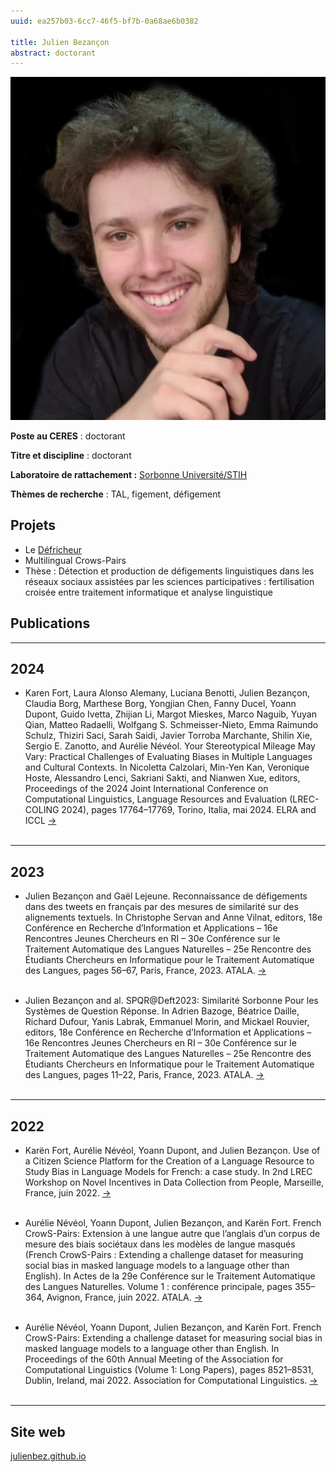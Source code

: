 ```yaml
---
uuid: ea257b03-6cc7-46f5-bf7b-0a68ae6b0382

title: Julien Bezançon
abstract: doctorant
---
```


![Julien Bezançon](bezancon_julien.jpg)

**Poste au CERES** : doctorant

**Titre et discipline** : doctorant

**Laboratoire de rattachement :** [Sorbonne Université/STIH](http://stih-sorbonne-universite.fr/)

**Thèmes de recherche** : TAL, figement, défigement

## Projets

- Le [Défricheur](https://ceres.huma-num.fr/defricheur/)
- Multilingual Crows-Pairs
- Thèse : Détection et production de défigements linguistiques dans les réseaux sociaux assistées par les sciences participatives : fertilisation croisée entre traitement informatique et analyse linguistique

## Publications

---

## 2024

* Karen Fort, Laura Alonso Alemany, Luciana Benotti, Julien Bezançon, Claudia Borg, Marthese Borg, Yongjian Chen, Fanny Ducel, Yoann Dupont, Guido Ivetta, Zhijian Li, Margot Mieskes, Marco Naguib, Yuyan Qian, Matteo Radaelli, Wolfgang S. Schmeisser-Nieto, Emma Raimundo Schulz, Thiziri Saci, Sarah Saidi, Javier Torroba Marchante, Shilin Xie, Sergio E. Zanotto, and Aurélie Névéol. Your Stereotypical Mileage May Vary: Practical Challenges of Evaluating Biases in Multiple Languages and Cultural Contexts. In Nicoletta Calzolari, Min-Yen Kan, Veronique Hoste, Alessandro Lenci, Sakriani Sakti, and Nianwen Xue, editors, Proceedings of the 2024 Joint International Conference on Computational Linguistics, Language Resources and Evaluation (LREC-COLING 2024), pages 17764–17769, Torino, Italia, mai 2024. ELRA and ICCL <a target="_blank" href="https://aclanthology.org/2024.lrec-main.1545/"> → </a> <br> <br>

---

## 2023

* Julien Bezançon and Gaël Lejeune. Reconnaissance de défigements dans des tweets en français par des mesures de similarité sur des alignements textuels. In Christophe Servan and Anne Vilnat, editors, 18e Conférence en Recherche d’Information et Applications – 16e Rencontres Jeunes Chercheurs en RI – 30e Conférence sur le Traitement Automatique des Langues Naturelles – 25e Rencontre des Étudiants Chercheurs en Informatique pour le Traitement Automatique des Langues, pages 56–67, Paris, France, 2023. ATALA. <a target="_blank" href="https://hal.science/hal-04130174/"> → </a> <br> <br>

* Julien Bezançon and al. SPQR@Deft2023: Similarité Sorbonne Pour les Systèmes de Question Réponse. In Adrien Bazoge, Béatrice Daille, Richard Dufour, Yanis Labrak, Emmanuel Morin, and Mickael Rouvier, editors, 18e Conférence en Recherche d’Information et Applications – 16e Rencontres Jeunes Chercheurs en RI – 30e Conférence sur le Traitement Automatique des Langues Naturelles – 25e Rencontre des Étudiants Chercheurs en Informatique pour le Traitement Automatique des Langues, pages 11–22, Paris, France, 2023. ATALA. <a target="_blank" href="https://hal.science/hal-04131579/"> → </a> <br> <br>

---

## 2022

* Karën Fort, Aurélie Névéol, Yoann Dupont, and Julien Bezançon. Use of a Citizen Science Platform for the Creation of a Language Resource to Study Bias in Language Models for French: a case study. In 2nd LREC Workshop on Novel Incentives in Data Collection from People, Marseille, France, juin 2022. <a target="_blank" href="https://inria.hal.science/hal-03693686/"> → </a> <br> <br>

* Aurélie Névéol, Yoann Dupont, Julien Bezançon, and Karën Fort. French CrowS-Pairs: Extension à une langue autre que l’anglais d’un corpus de mesure des biais sociétaux dans les modèles de langue masqués (French CrowS-Pairs : Extending a challenge dataset for measuring social bias in masked language models to a language other than English). In Actes de la 29e Conférence sur le Traitement Automatique des Langues Naturelles. Volume 1 : conférence principale, pages 355–364, Avignon, France, juin 2022. ATALA. <a target="_blank" href="https://aclanthology.org/2022.jeptalnrecital-taln.35/"> → </a> <br> <br>

* Aurélie Névéol, Yoann Dupont, Julien Bezançon, and Karën Fort. French CrowS-Pairs: Extending a challenge dataset for measuring social bias in masked language models to a language other than English. In Proceedings of the 60th Annual Meeting of the Association for Computational Linguistics (Volume 1: Long Papers), pages 8521–8531, Dublin, Ireland, mai 2022. Association for Computational Linguistics. <a target="_blank" href="https://aclanthology.org/2022.acl-long.583/"> → </a> <br> <br>

---

## Site web
[julienbez.github.io](https://julienbez.github.io/)
